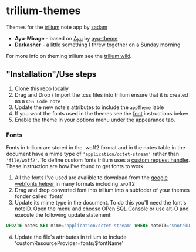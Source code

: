 # trilium-themes
Themes for the [trilium](https://github.com/zadam/trilium) note app by [zadam](https://github.com/zadam/trilium)

* __Ayu-Mirage__ - based on [Ayu](https://github.com/ayu-theme/ayu-colors) by [ayu-theme](https://github.com/ayu-theme)
* __Darkasher__ - a little something I threw together on a Sunday morning

For more info on theming trilium see the [trilium wiki](https://github.com/zadam/trilium/wiki/Themes).

## "Installation"/Use steps
1. Clone this repo locally
2. Drag and Drop / Import the .css files into trilium ensure that it is created as a `CSS Code note`
3. Update the new note's attributes to include the `appTheme` lable
4. If you want the fonts used in the themes see the [font](https://github.com/bncarey42/trilium-themes/blob/master/README.md#fonts) instructions below 
5. Enable the theme in your options menu under the appearance tab.

### Fonts
Fonts in trilium are stored in the .woff2 format and in the notes table in the document have a mime type of `'application/octet-stream'` rather than `'file/woff2'`. To define custom fonts trilium uses a [custom request handler](https://github.com/zadam/trilium/wiki/Custom-request-handler). These instruction are how I've found to get fonts to work.
1. All the fonts I've used are avalible to download from the [google webfonts helper](https://google-webfonts-helper.herokuapp.com/fonts) in many formats including .woff2 
2. Drag and drop converted font into trilium into a subfoder of your themes fonder called 'fonts'
3. Update its mime type in the document. To do this you'll need the font's noteID. Open the menu and choose OPen SQL Console or use alt-O and execute the following update statement:
```SQL
UPDATE notes SET mime='application/octet-stream' WHERE noteID='$noteID'; 
```
4. Update the file's attributes in trilium to include 'customResourceProvider=fonts/$fontName'
